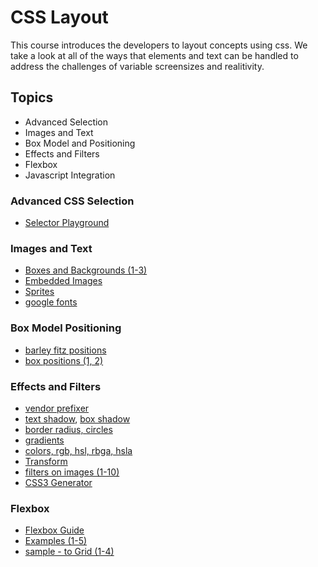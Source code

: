 CSS Layout
=============================
This course introduces the developers to layout concepts using css. We take a look at all of the ways that elements and 
text can be handled to address the challenges of variable screensizes and realitivity.

Topics
------
* Advanced Selection
* Images and Text
* Box Model and Positioning
* Effects and Filters
* Flexbox
* Javascript Integration

### Advanced CSS Selection

* [Selector Playground](http://jsbin.com/movuku/1/edit?html,css,output)

### Images and Text

* [Boxes and Backgrounds (1-3)](http://jsbin.com/fisufe/1/edit?css,output)
* [Embedded Images](http://jsbin.com/jevise/1/edit?css,output)
* [Sprites](http://jsbin.com/kerafu/1/edit?css,output)
* [google fonts](https://www.google.com/fonts)

### Box Model Positioning

* [barley fitz positions](http://www.barelyfitz.com/screencast/html-training/css/positioning/)
* [box positions (1, 2)](http://jsbin.com/tilarag/1/edit?html,css,output)


### Effects and Filters

* [vendor prefixer](http://pleeease.io/play/)
* [text shadow](http://jsbin.com/eboniki/1/edit?css,output), [box shadow](http://jsbin.com/Ulihaba/1/edit?css,output)
* [border radius, circles](http://jsbin.com/obekipa/1/edit?html,css,output)
* [gradients](http://jsbin.com/axahefo/1/edit?css,output)
* [colors, rgb, hsl, rbga, hsla](http://jsbin.com/otajix/1/edit?html,css,output)
* [Transform](http://jsbin.com/woluxa/1/edit?css,output)
* [filters on images (1-10)](http://jsbin.com/eGAlIdi/5/edit?html,css,output)
* [CSS3 Generator](http://css3generator.com/) 

### Flexbox

* [Flexbox Guide](https://css-tricks.com/snippets/css/a-guide-to-flexbox/)
* [Examples (1-5)](http://jsbin.com/rivawa/5/edit?html,css,output)
* [sample - to Grid (1-4)](http://jsbin.com/geponu/1/edit?html,css,output)

